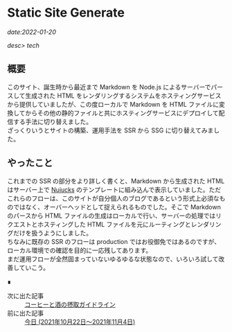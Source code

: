 # Static Site Generate

*date:2022-01-20*

*desc> tech*

## 概要
このサイト、誕生時から最近まで Markdown を Node.js によるサーバーでパースして生成された HTML をレンダリングするシステムをホスティングサービスから提供していましたが、この度ローカルで Markdown を HTML ファイルに変換してからその他の静的ファイルと共にホスティングサービスにデプロイして配信する手法に切り替えました。  
ざっくりいうとサイトの構築、運用手法を SSR から SSG に切り替えてみました。

## やったこと
これまでの SSR の部分をより詳しく書くと、Markdown から生成された HTML はサーバー上で [Nujucks](https://mozilla.github.io/nunjucks/) のテンプレートに組み込んで表示していました。ただこれらのフローは、このサイトが自分個人のブログであるという形式上必須なものではなく、オーバーヘッドとして捉えられるものでした。そこで Markdown のパースから HTML ファイルの生成はローカルで行い、サーバーの処理ではリクエストとホスティングした HTML ファイルを元にルーティングとレンダリングだけを扱うようにしました。  
ちなみに既存の SSR のフローは production ではお役御免ではあるのですが、ローカル環境での確認を目的に一応残してあります。  
まだ運用フローが全然固まっていないゆるゆるな状態なので、いろいろ試して改善していこう。
<footer class="post-footer">&#8718;</footer><nav class="post-recent"><dl><dt>次に出た記事</dt><dd><a href="intake-guideline">コーヒーと酒の摂取ガイドライン</a></dd><dt>前に出た記事</dt><dd><a href="20211022">今日 (2021年10月22日〜2021年11月4日)</a></dd></dl></nav>